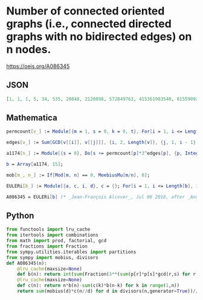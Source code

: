# Number of connected oriented graphs \(i\.e\., connected directed graphs with no bidirected edges\) on n nodes\.
https://oeis.org/A086345
## JSON
```JSON
[1, 1, 1, 5, 34, 535, 20848, 2120098, 572849763, 415361983540, 815590925440865, 4373589784210012634, 64535461714821630421106, 2637732191356603658136444467, 300363258297687600380548275359231]
```
## Mathematica
```Mathematica
permcount[v_] := Module[{m = 1, s = 0, k = 0, t}, For[i = 1, i <= Length[v], i++, t = v[[i]]; k = If[i > 1 && t == v[[i - 1]], k + 1, 1]; m *= t*k; s += t]; s!/m];
```
```Mathematica
edges[v_] := Sum[GCD[v[[i]], v[[j]]], {i, 2, Length[v]}, {j, 1, i - 1}] + Total @ Quotient[v - 1, 2];
```
```Mathematica
a1174[n_] := Module[{s = 0}, Do[s += permcount[p]*3^edges[p], {p, IntegerPartitions[n]}]; s/n!];
```
```Mathematica
b = Array[a1174, 15];
```
```Mathematica
mob[m_, n_] := If[Mod[m, n] == 0, MoebiusMu[m/n], 0];
```
```Mathematica
EULERi[b_] := Module[{a, c, i, d}, c = {}; For[i = 1, i <= Length[b], i++, c = Append[c, i*b[[i]] - Sum[c[[d]]*b[[i - d]], {d, 1, i - 1}]]]; a = {}; For[i = 1, i <= Length[b], i++, a = Append[a, (1/i)*Sum[mob[i, d]*c[[d]], {d, 1, i}]]]; Return[a]];
```
```Mathematica
A086345 = EULERi[b] (* _Jean-François Alcover_, Jul 06 2018, after _Andrew Howroyd_ *)
```
## Python
```Python
from functools import lru_cache
from itertools import combinations
from math import prod, factorial, gcd
from fractions import Fraction
from sympy.utilities.iterables import partitions
from sympy import mobius, divisors
def A086345(n):
    @lru_cache(maxsize=None)
    def b(n): return int(sum(Fraction(3**(sum(p[r]*p[s]*gcd(r,s) for r,s in combinations(p.keys(),2))+sum((q-1>>1)*r+(q*r*(r-1)>>1) for q, r in p.items())),prod(q**r*factorial(r) for q, r in p.items())) for p in partitions(n)))
    @lru_cache(maxsize=None)
    def c(n): return n*b(n)-sum(c(k)*b(n-k) for k in range(1,n))
    return sum(mobius(d)*c(n//d) for d in divisors(n,generator=True))//n if n else 1 # _Chai Wah Wu_, Jul 15 2024
```
